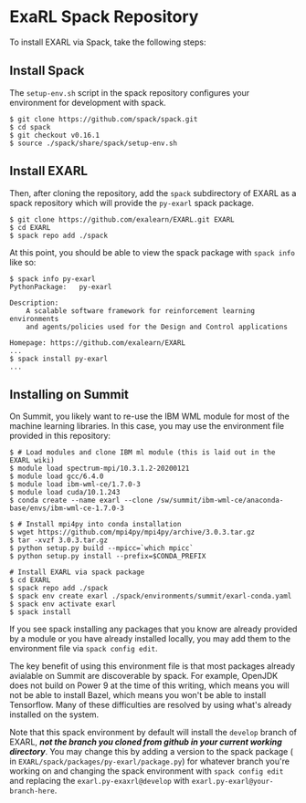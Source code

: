 # ExaRL Spack Repository

To install EXARL via Spack, take the following steps:

## Install Spack

The `setup-env.sh` script in the spack repository configures your environment
for development with spack.

```console
$ git clone https://github.com/spack/spack.git
$ cd spack
$ git checkout v0.16.1
$ source ./spack/share/spack/setup-env.sh
```

## Install EXARL

Then, after cloning the repository, add the `spack` subdirectory of EXARL as a
spack repository which will provide the `py-exarl` spack package.

```console
$ git clone https://github.com/exalearn/EXARL.git EXARL
$ cd EXARL
$ spack repo add ./spack
```

At this point, you should be able to view the spack package with `spack info`
like so:

```console
$ spack info py-exarl
PythonPackage:   py-exarl

Description:
    A scalable software framework for reinforcement learning environments
    and agents/policies used for the Design and Control applications

Homepage: https://github.com/exalearn/EXARL
...
$ spack install py-exarl
...
```

## Installing on Summit

On Summit, you likely want to re-use the IBM WML module for most of the
machine learning libraries. In this case, you may use the environment file
provided in this repository:

```console
$ # Load modules and clone IBM ml module (this is laid out in the EXARL wiki)
$ module load spectrum-mpi/10.3.1.2-20200121
$ module load gcc/6.4.0
$ module load ibm-wml-ce/1.7.0-3
$ module load cuda/10.1.243
$ conda create --name exarl --clone /sw/summit/ibm-wml-ce/anaconda-base/envs/ibm-wml-ce-1.7.0-3

$ # Install mpi4py into conda installation
$ wget https://github.com/mpi4py/mpi4py/archive/3.0.3.tar.gz
$ tar -xvzf 3.0.3.tar.gz
$ python setup.py build --mpicc=`which mpicc`
$ python setup.py install --prefix=$CONDA_PREFIX

# Install EXARL via spack package
$ cd EXARL
$ spack repo add ./spack
$ spack env create exarl ./spack/environments/summit/exarl-conda.yaml
$ spack env activate exarl
$ spack install
```

If you see spack installing any packages that you know are already provided by
a module or you have already installed locally, you may add them to the
environment file via `spack config edit`.

The key benefit of using this environment file is that most packages already
avialable on Summit are discoverable by spack. For example, OpenJDK does not
build on Power 9 at the time of this writing, which means you will not be able
to install Bazel, which means you won't be able to install Tensorflow. Many
of these difficulties are resolved by using what's already installed on the
system.

Note that this spack environment by default will install the `develop` branch
of EXARL, ***not the branch you cloned from github in your current working
directory***. You may change this by adding a version to the spack package (
in `EXARL/spack/packages/py-exarl/package.py`) for
whatever branch you're working on and changing the spack environment with
`spack config edit` and replacing the `exarl.py-exaxrl@develop` with
`exarl.py-exarl@your-branch-here`.
